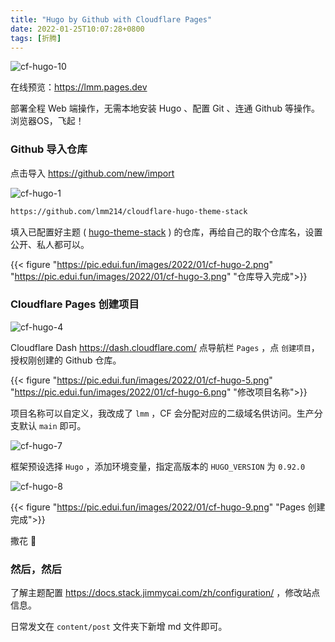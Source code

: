 ```yaml
---
title: "Hugo by Github with Cloudflare Pages"
date: 2022-01-25T10:07:28+0800
tags: [折腾]
---
```


![cf-hugo-10](https://pic.edui.fun/images/2022/01/cf-hugo-10.png)

在线预览：<https://lmm.pages.dev>

部署全程 Web 端操作，无需本地安装 Hugo 、配置 Git 、连通 Github 等操作。浏览器OS，飞起！

<!--more-->

### Github 导入仓库

点击导入 <https://github.com/new/import>

![cf-hugo-1](https://pic.edui.fun/images/2022/01/cf-hugo-1.png)

```html
https://github.com/lmm214/cloudflare-hugo-theme-stack
```

填入已配置好主题 ( [hugo-theme-stack](https://github.com/CaiJimmy/hugo-theme-stack) ) 的仓库，再给自己的取个仓库名，设置公开、私人都可以。

{{< figure "https://pic.edui.fun/images/2022/01/cf-hugo-2.png" "https://pic.edui.fun/images/2022/01/cf-hugo-3.png" "仓库导入完成">}}

### Cloudflare Pages 创建项目

![cf-hugo-4](https://pic.edui.fun/images/2022/01/cf-hugo-4.png)

Cloudflare Dash <https://dash.cloudflare.com/> 点导航栏 `Pages` ，点 `创建项目`，授权刚创建的 Github 仓库。

{{< figure "https://pic.edui.fun/images/2022/01/cf-hugo-5.png" "https://pic.edui.fun/images/2022/01/cf-hugo-6.png" "修改项目名称">}}

项目名称可以自定义，我改成了 `lmm` ，CF 会分配对应的二级域名供访问。生产分支默认  `main`  即可。

![cf-hugo-7](https://pic.edui.fun/images/2022/01/cf-hugo-7.png)

框架预设选择  `Hugo` ，添加环境变量，指定高版本的 `HUGO_VERSION`  为  `0.92.0`  

![cf-hugo-8](https://pic.edui.fun/images/2022/01/cf-hugo-8.png)

{{< figure "https://pic.edui.fun/images/2022/01/cf-hugo-9.png" "Pages 创建完成">}}

撒花 🎉

### 然后，然后

了解主题配置 <https://docs.stack.jimmycai.com/zh/configuration/> ，修改站点信息。

日常发文在 `content/post` 文件夹下新增 md 文件即可。
